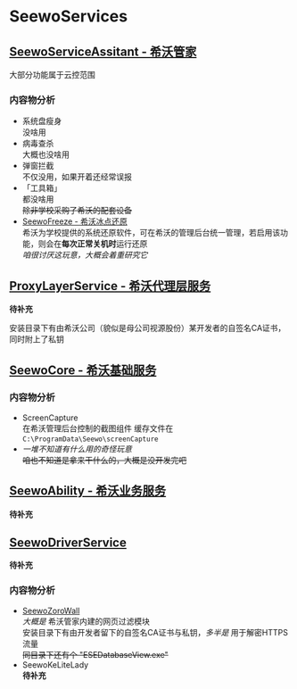 # SeewoServices

## [SeewoServiceAssitant - 希沃管家]()

大部分功能属于云控范围

### 内容物分析
  - 系统盘瘦身  
    没啥用
  - 病毒查杀  
    大概也没啥用
  - 弹窗拦截  
    不仅没用，如果开着还经常误报
  - 「工具箱」  
    都没啥用  
    ~~除非学校采购了希沃的配套设备~~
  - [SeewoFreeze - 希沃冰点还原]()  
    希沃为学校提供的系统还原软件，可在希沃的管理后台统一管理，若启用该功能，则会在**每次正常关机时**运行还原  
    *咱很讨厌这玩意，大概会着重研究它*

## [ProxyLayerService - 希沃代理层服务]()
  **待补充**

  安装目录下有由希沃公司（貌似是母公司视源股份）某开发者的自签名CA证书，同时附上了私钥

## [SeewoCore - 希沃基础服务]()

### 内容物分析
  - ScreenCapture  
    在希沃管理后台控制的截图组件
    缓存文件在 ```C:\ProgramData\Seewo\screenCapture```
  - *一堆不知道有什么用的奇怪玩意*  
    ~~咱也不知道是拿来干什么的，大概是没开发完吧~~

## [SeewoAbility - 希沃业务服务]()
  **待补充**

## [SeewoDriverService]()
  **待补充**

### 内容物分析
  - [SeewoZoroWall]()  
    *大概是* 希沃管家内建的网页过滤模块  
    安装目录下有由开发者留下的自签名CA证书与私钥，*多半是* 用于解密HTTPS流量  
    ~~同目录下还有个 "ESEDatabaseView.exe"~~
  - SeewoKeLiteLady  
    **待补充**